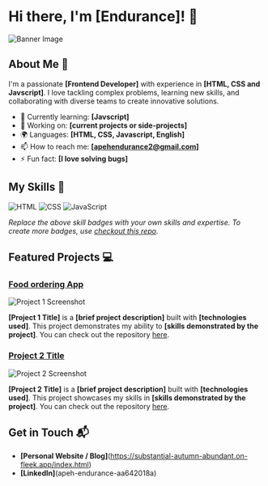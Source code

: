 # Hi there, I'm [Endurance]! 👋

![Banner Image](your_banner_image_url_here)

## About Me 🚀

I'm a passionate **[Frontend Developer]** with experience in **[HTML, CSS and Javscript]**. I love tackling complex problems, learning new skills, and collaborating with diverse teams to create innovative solutions.

- 🌱 Currently learning: **[Javscript]**
- 🔭 Working on: **[current projects or side-projects]**
- 🌍 Languages: **[HTML, CSS, Javascript, English]**
- 📫 How to reach me: **[apehendurance2@gmail.com]**
- ⚡ Fun fact: **[I love solving bugs]**

## My Skills 🧠

![HTML](https://img.shields.io/badge/-HTML-E34F26?style=flat-square&logo=html5&logoColor=white)
![CSS](https://img.shields.io/badge/-CSS-1572B6?style=flat-square&logo=css3&logoColor=white)
![JavaScript](https://img.shields.io/badge/-JavaScript-F7DF1E?style=flat-square&logo=javascript&logoColor=black)

*Replace the above skill badges with your own skills and expertise. To create more badges, use [checkout this repo](https://github.com/alexandresanlim/Badges4-README.md-Profile).*

## Featured Projects 💻

### [Food ordering App](https://github.com/EnduranceApeh/personal-portfolio)

![Project 1 Screenshot](project_1_screenshot_url)

**[Project 1 Title]** is a **[brief project description]** built with **[technologies used]**. This project demonstrates my ability to **[skills demonstrated by the project]**. You can check out the repository [here](project_1_repository_link).

### [Project 2 Title](project_2_link)

![Project 2 Screenshot](project_2_screenshot_url)

**[Project 2 Title]** is a **[brief project description]** built with **[technologies used]**. This project showcases my skills in **[skills demonstrated by the project]**. You can check out the repository [here](project_2_repository_link).

## Get in Touch 📬

- **[Personal Website / Blog]**(https://substantial-autumn-abundant.on-fleek.app/index.html)
- **[LinkedIn]**(apeh-endurance-aa642018a)




